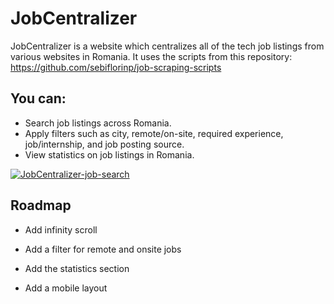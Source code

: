 # JobCentralizer

JobCentralizer is a website which centralizes all of the tech job listings from various websites in Romania. It uses the scripts from this repository: https://github.com/sebiflorinp/job-scraping-scripts

## You can:
- Search job listings across Romania.
- Apply filters such as city, remote/on-site, required experience, job/internship, and job posting source.
- View statistics on job listings in Romania.


[![JobCentralizer-job-search](https://i.postimg.cc/fRvtXJtr/image.png)]()

## Roadmap

- Add infinity scroll

- Add a filter for remote and onsite jobs

- Add the statistics section

- Add a mobile layout
